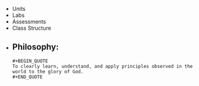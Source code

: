 - Units
- Labs
- Assessments
- Class Structure
- Philosophy:
	-
	  #+BEGIN_QUOTE
	  To clearly learn, understand, and apply principles observed in the world to the glory of God.
	  #+END_QUOTE